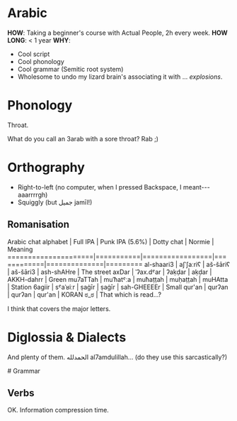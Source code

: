 Arabic
======

**HOW**: Taking a beginner's course with Actual People, 2h every week.
**HOW LONG**: < 1 year
**WHY**:
 * Cool script
 * Cool phonology
 * Cool grammar (Semitic root system)
 * Wholesome to undo my lizard brain's associating it with ... *explosions*.

# Phonology
Throat.

What do you call an 3arab with a sore throat? Rab ;)

# Orthography
* Right-to-left (no computer, when I pressed Backspace, I meant---aaarrrrgh)
* Squiggly (but جميل jamīl!)

## Romanisation

Arabic chat alphabet | Full IPA  | Punk IPA (5.6%) | Dotty chat | Normie       | Meaning
=====================|===========|=================|============|==============|=========
al-shaari3           | aʃˈʃaːriʕ | aš-šāriʕ        | aš-šāri3   | ash-shAHre   | The street
axDar                | ˈʔax.dˤar | ʔaḳḍar          | aḳḍar      | AKKH-dahrr   | Green
mu7aTTah             | muˈħatˤːa | muħaṭṭah        | muḥaṭṭah   | muHAtta      | Station
6agiir               | sˤaˈʁiːr  | ṣaġīr           | ṣaġīr      | sah-GHEEEEr  | Small
qur'an               | qurʔan    | qurʔan          | qur'an     | KORAN ಠ_ಠ    | That which is read...?

I think that covers the major letters.

# Diglossia & Dialects
And plenty of them. الحمدلله al7amdulillah... (do they use this sarcastically?)

# Grammar

## Verbs

OK. Information compression time.
